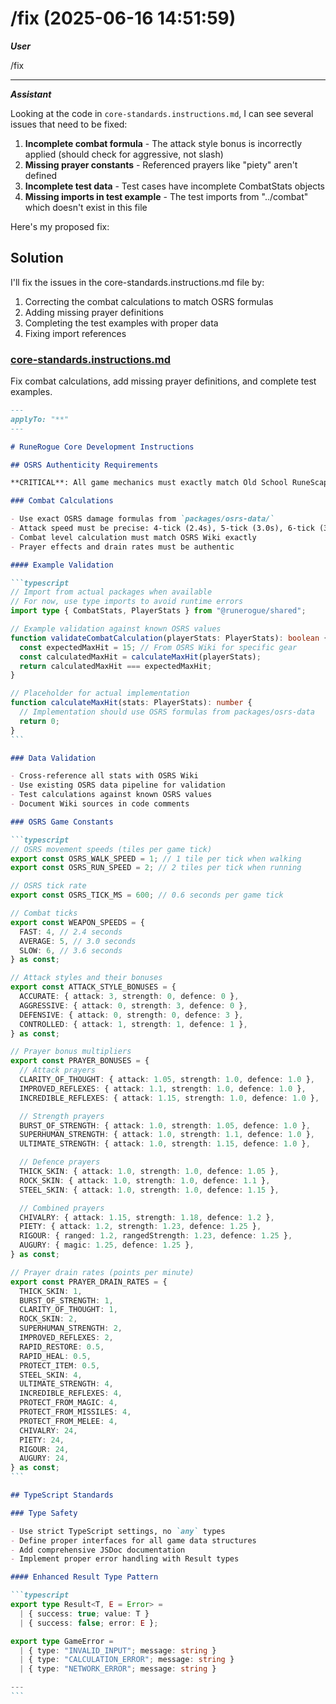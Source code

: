 <!-- Generated by SpecStory -->

# /fix (2025-06-16 14:51:59)

_**User**_

/fix

---

_**Assistant**_

Looking at the code in `core-standards.instructions.md`, I can see several issues that need to be fixed:

1. **Incomplete combat formula** - The attack style bonus is incorrectly applied (should check for aggressive, not slash)
2. **Missing prayer constants** - Referenced prayers like "piety" aren't defined
3. **Incomplete test data** - Test cases have incomplete CombatStats objects
4. **Missing imports in test example** - The test imports from "../combat" which doesn't exist in this file

Here's my proposed fix:

## Solution

I'll fix the issues in the core-standards.instructions.md file by:

1. Correcting the combat calculations to match OSRS formulas
2. Adding missing prayer definitions
3. Completing the test examples with proper data
4. Fixing import references

### [core-standards.instructions.md](file:///c%3A/Users/aggis/GitHub/runerogue/.github/instructions/core-standards.instructions.md)

Fix combat calculations, add missing prayer definitions, and complete test examples.

````markdown
---
applyTo: "**"
---

# RuneRogue Core Development Instructions

## OSRS Authenticity Requirements

**CRITICAL**: All game mechanics must exactly match Old School RuneScape. No approximations or shortcuts.

### Combat Calculations

- Use exact OSRS damage formulas from `packages/osrs-data/`
- Attack speed must be precise: 4-tick (2.4s), 5-tick (3.0s), 6-tick (3.6s)
- Combat level calculation must match OSRS Wiki exactly
- Prayer effects and drain rates must be authentic

#### Example Validation

```typescript
// Import from actual packages when available
// For now, use type imports to avoid runtime errors
import type { CombatStats, PlayerStats } from "@runerogue/shared";

// Example validation against known OSRS values
function validateCombatCalculation(playerStats: PlayerStats): boolean {
  const expectedMaxHit = 15; // From OSRS Wiki for specific gear
  const calculatedMaxHit = calculateMaxHit(playerStats);
  return calculatedMaxHit === expectedMaxHit;
}

// Placeholder for actual implementation
function calculateMaxHit(stats: PlayerStats): number {
  // Implementation should use OSRS formulas from packages/osrs-data
  return 0;
}
```

### Data Validation

- Cross-reference all stats with OSRS Wiki
- Use existing OSRS data pipeline for validation
- Test calculations against known OSRS values
- Document Wiki sources in code comments

### OSRS Game Constants

```typescript
// OSRS movement speeds (tiles per game tick)
export const OSRS_WALK_SPEED = 1; // 1 tile per tick when walking
export const OSRS_RUN_SPEED = 2; // 2 tiles per tick when running

// OSRS tick rate
export const OSRS_TICK_MS = 600; // 0.6 seconds per game tick

// Combat ticks
export const WEAPON_SPEEDS = {
  FAST: 4, // 2.4 seconds
  AVERAGE: 5, // 3.0 seconds
  SLOW: 6, // 3.6 seconds
} as const;

// Attack styles and their bonuses
export const ATTACK_STYLE_BONUSES = {
  ACCURATE: { attack: 3, strength: 0, defence: 0 },
  AGGRESSIVE: { attack: 0, strength: 3, defence: 0 },
  DEFENSIVE: { attack: 0, strength: 0, defence: 3 },
  CONTROLLED: { attack: 1, strength: 1, defence: 1 },
} as const;

// Prayer bonus multipliers
export const PRAYER_BONUSES = {
  // Attack prayers
  CLARITY_OF_THOUGHT: { attack: 1.05, strength: 1.0, defence: 1.0 },
  IMPROVED_REFLEXES: { attack: 1.1, strength: 1.0, defence: 1.0 },
  INCREDIBLE_REFLEXES: { attack: 1.15, strength: 1.0, defence: 1.0 },

  // Strength prayers
  BURST_OF_STRENGTH: { attack: 1.0, strength: 1.05, defence: 1.0 },
  SUPERHUMAN_STRENGTH: { attack: 1.0, strength: 1.1, defence: 1.0 },
  ULTIMATE_STRENGTH: { attack: 1.0, strength: 1.15, defence: 1.0 },

  // Defence prayers
  THICK_SKIN: { attack: 1.0, strength: 1.0, defence: 1.05 },
  ROCK_SKIN: { attack: 1.0, strength: 1.0, defence: 1.1 },
  STEEL_SKIN: { attack: 1.0, strength: 1.0, defence: 1.15 },

  // Combined prayers
  CHIVALRY: { attack: 1.15, strength: 1.18, defence: 1.2 },
  PIETY: { attack: 1.2, strength: 1.23, defence: 1.25 },
  RIGOUR: { ranged: 1.2, rangedStrength: 1.23, defence: 1.25 },
  AUGURY: { magic: 1.25, defence: 1.25 },
} as const;

// Prayer drain rates (points per minute)
export const PRAYER_DRAIN_RATES = {
  THICK_SKIN: 1,
  BURST_OF_STRENGTH: 1,
  CLARITY_OF_THOUGHT: 1,
  ROCK_SKIN: 2,
  SUPERHUMAN_STRENGTH: 2,
  IMPROVED_REFLEXES: 2,
  RAPID_RESTORE: 0.5,
  RAPID_HEAL: 0.5,
  PROTECT_ITEM: 0.5,
  STEEL_SKIN: 4,
  ULTIMATE_STRENGTH: 4,
  INCREDIBLE_REFLEXES: 4,
  PROTECT_FROM_MAGIC: 4,
  PROTECT_FROM_MISSILES: 4,
  PROTECT_FROM_MELEE: 4,
  CHIVALRY: 24,
  PIETY: 24,
  RIGOUR: 24,
  AUGURY: 24,
} as const;
```

## TypeScript Standards

### Type Safety

- Use strict TypeScript settings, no `any` types
- Define proper interfaces for all game data structures
- Add comprehensive JSDoc documentation
- Implement proper error handling with Result types

#### Enhanced Result Type Pattern

```typescript
export type Result<T, E = Error> =
  | { success: true; value: T }
  | { success: false; error: E };

export type GameError =
  | { type: "INVALID_INPUT"; message: string }
  | { type: "CALCULATION_ERROR"; message: string }
  | { type: "NETWORK_ERROR"; message: string }

---
```
````
